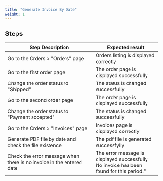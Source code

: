```yaml
---
title: "Generate Invoice By Date"
weight: 1
---
```

## Steps
| Step Description | Expected result |
| ----- | ----- |
| Go to the Orders > "Orders" page | Orders listing is displayed correctly |
| Go to the first order page | The order page is displayed successfully |
| Change the order status to "Shipped" | The status is changed successfully |
| Go to the second order page | The order page is displayed successfully |
| Change the order status to "Payment accepted" | The status is changed successfully |
| Go to the Orders > "Invoices" page | Invoices page is displayed correctly |
| Generate PDF file by date and check the file existence | The pdf file is generated successfylly |
| Check the error message when there is no invoice in the entered date | The error message is displayed successfully<br>No invoice has been found for this period." |
